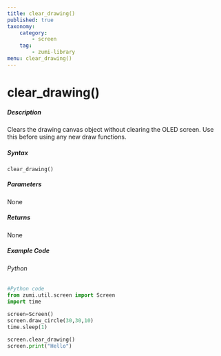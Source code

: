 ```yaml
---
title: clear_drawing()
published: true
taxonomy:
    category:
        - screen
    tag:
        - zumi-library
menu: clear_drawing()
---
```


# clear_drawing()

##### Description
Clears the drawing canvas object without clearing the OLED screen. Use this before using any new draw functions.

##### Syntax
```clear_drawing()```<br />

##### Parameters
None

##### Returns
None

##### Example Code
###### Python
```python
#Python code
from zumi.util.screen import Screen
import time

screen=Screen()
screen.draw_circle(30,30,10)
time.sleep(1)

screen.clear_drawing()
screen.print("Hello")

```